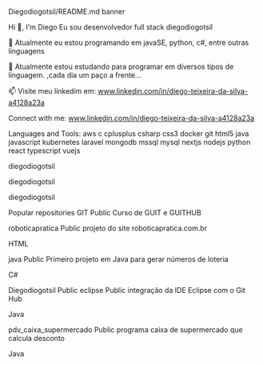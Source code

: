 Diegodiogotsil/README.md
banner

Hi 👋, I'm Diego
Eu sou desenvolvedor full stack
diegodiogotsil

🔭 Atualmente eu estou programando em javaSE, python, c#, entre outras linguagens

🌱 Atualmente estou estudando para programar em diversos tipos de linguagem. ,cada dia um paço a frente...

📫 Visite meu linkedim em: www.linkedin.com/in/diego-teixeira-da-silva-a4128a23a

Connect with me:
www.linkedin.com/in/diego-teixeira-da-silva-a4128a23a

Languages and Tools:
aws c cplusplus csharp css3 docker git html5 java javascript kubernetes laravel mongodb mssql mysql nextjs nodejs python react typescript vuejs

diegodiogotsil

 diegodiogotsil

diegodiogotsil

Popular repositories
GIT
Public
Curso de GUIT e GUITHUB

roboticapratica
Public
projeto do site roboticapratica.com.br

 HTML

java
Public
Primeiro projeto em Java para gerar números de loteria

 C#

Diegodiogotsil
Public
eclipse
Public
integração da IDE Eclipse com o Git Hub

 Java

pdv_caixa_supermercado
Public
programa caixa de supermercado que calcula desconto

 Java
